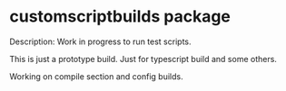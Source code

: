 # customscriptbuilds package

Description: Work in progress to run test scripts.

This is just a prototype build. Just for typescript build and some others.

Working on compile section and config builds.
